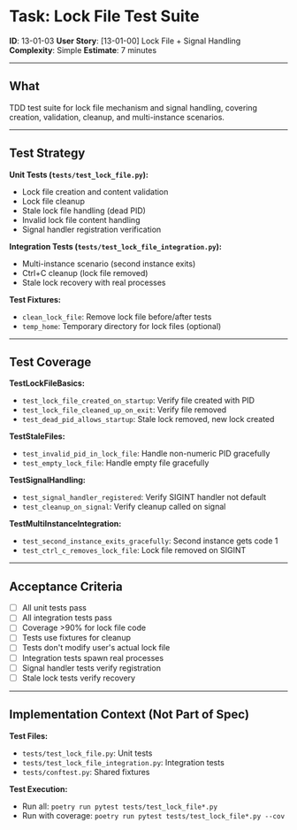 # Task: Lock File Test Suite

**ID**: 13-01-03
**User Story**: [13-01-00] Lock File + Signal Handling
**Complexity**: Simple
**Estimate**: 7 minutes

---

## What

TDD test suite for lock file mechanism and signal handling, covering creation, validation, cleanup, and multi-instance scenarios.

---

## Test Strategy

**Unit Tests (`tests/test_lock_file.py`):**
- Lock file creation and content validation
- Lock file cleanup
- Stale lock file handling (dead PID)
- Invalid lock file content handling
- Signal handler registration verification

**Integration Tests (`tests/test_lock_file_integration.py`):**
- Multi-instance scenario (second instance exits)
- Ctrl+C cleanup (lock file removed)
- Stale lock recovery with real processes

**Test Fixtures:**
- `clean_lock_file`: Remove lock file before/after tests
- `temp_home`: Temporary directory for lock files (optional)

---

## Test Coverage

**TestLockFileBasics:**
- `test_lock_file_created_on_startup`: Verify file created with PID
- `test_lock_file_cleaned_up_on_exit`: Verify file removed
- `test_dead_pid_allows_startup`: Stale lock removed, new lock created

**TestStaleFiles:**
- `test_invalid_pid_in_lock_file`: Handle non-numeric PID gracefully
- `test_empty_lock_file`: Handle empty file gracefully

**TestSignalHandling:**
- `test_signal_handler_registered`: Verify SIGINT handler not default
- `test_cleanup_on_signal`: Verify cleanup called on signal

**TestMultiInstanceIntegration:**
- `test_second_instance_exits_gracefully`: Second instance gets code 1
- `test_ctrl_c_removes_lock_file`: Lock file removed on SIGINT

---

## Acceptance Criteria

- [ ] All unit tests pass
- [ ] All integration tests pass
- [ ] Coverage >90% for lock file code
- [ ] Tests use fixtures for cleanup
- [ ] Tests don't modify user's actual lock file
- [ ] Integration tests spawn real processes
- [ ] Signal handler tests verify registration
- [ ] Stale lock tests verify recovery

---

## Implementation Context (Not Part of Spec)

**Test Files:**
- `tests/test_lock_file.py`: Unit tests
- `tests/test_lock_file_integration.py`: Integration tests
- `tests/conftest.py`: Shared fixtures

**Test Execution:**
- Run all: `poetry run pytest tests/test_lock_file*.py`
- Run with coverage: `poetry run pytest tests/test_lock_file*.py --cov`
